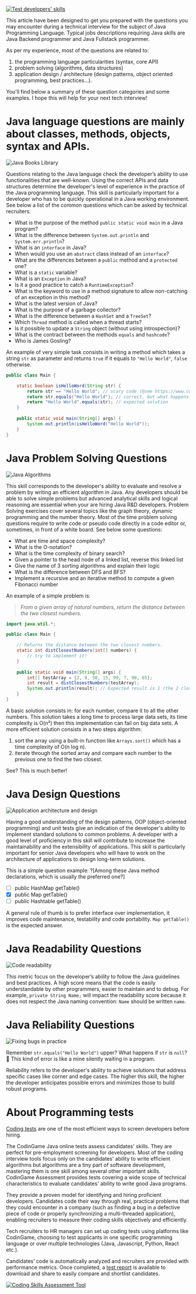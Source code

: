 [![Test developers' skills](https://iili.io/HT9Wv.png)](https://www.codingame.com/work/offers/screening/?utm_campaign=playground&utm_medium=referral&utm_source=codingame&utm_content=35979)

This article have been designed to get you prepared with the questions you may encounter during a technical interview for the subject of Java Programming Language. Typical jobs descriptions requiring Java skills are Java Backend programmer and Java Fullstack programmer.

As per my experience, most of the questions are related to:
1. the programming language particularities (syntax, core API)
2. problem solving (algorithms, data structures)
3. application design / architecture (design patterns, object oriented programming, best practices…). 

You'll find below a summary of these question categories and some examples. I hope this will help for your next tech interview!

# Java language questions are mainly about classes, methods, objects, syntax and APIs.

![Java Books Library](https://iili.io/Hpk7I.jpg)

Questions relating to the Java language check the developer’s ability to use functionalities that are well-known. Using the correct APIs and data structures determine the developer's level of experience in the practice of the Java programming language. This skill is particularly important for a developer who has to be quickly operational in a Java working environment. See below a list of the common questions which can be asked by technical recruiters:
- What is the purpose of the method `public static void main` in a Java program?
- What is the difference between `System.out.println` and `System.err.println`?
- What is an `interface` in Java?
- When would you use an `abstract` class instead of an `interface`?
- What are the differences between a `public` method and a `protected` one?
- What is a `static` variable?
- What is an `Exception` in Java?
- Is it a good practice to catch a `RuntimeException`?
- What is the keyword to use in a method signature to allow non-catching of an exception in this method?
- What is the latest version of Java?
- What is the purpose of a garbage collector?
- What is the difference between a `HashSet` and a `TreeSet`?
- Which `Thread` method is called when a thread starts?
- Is it possible to update a `String` object (without using introspection)?
- What is the contract between the methods `equals` and `hashcode`?
- Who is James Gosling?

An example of very simple task consists in writing a method which takes a string `str` as parameter and returns `true` if it equals to `"Hello World"`, `false` otherwise.

```java runnable
public class Main {

    static boolean isHelloWord(String str) { 
        return str == "Hello World"; // scary code (@see https://www.codingame.com/playgrounds/1097/the-most-common-java-pitfalls)
        return str.equals("Hello World"); // correct, but what happens if str is null?
        return "Hello World".equals(str); // expected solution
    }
    
    public static void main(String[] args) {
        System.out.println(isHelloWord("Hello World"));
    }
}
```

# Java Problem Solving Questions

![Java Algorithms](https://www.geeksforgeeks.org/wp-content/uploads/Competitive-Programming-1.jpg)

This skill corresponds to the developer's ability to evaluate and resolve a problem by writing an efficient algorithm in Java. Any developers should be able to solve simple problems but advanced analytical skills and logical reasoning are essential when your are hiring Java R&D developers. Problem Solving exercises cover several topics like the graph theory, dynamic programming and the number theory. Most of the time problem solving questions require to write code or pseudo code directly in a code editor or, sometimes, in front of a white board. See below some questions:
- What are time and space complexity? 
- What is the O-notation?
- What is the time complexity of binary search?
- Given a pointer to the head node of a linked list, reverse this linked list
- Give the name of 3 sorting algorithms and explain their logic
- What is the difference between DFS and BFS?
- Implement a recursive and an iterative method to compute a given Fibonacci number

An example of a simple problem is: 
> *From a given array of natural numbers, return the distance between the two closest numbers.*

```java runnable
import java.util.*;

public class Main {

    // Returns the distance between the two closest numbers.
    static int distClosestNumbers(int[] numbers) { 
        // try to implement it!
    }
    
    public static void main(String[] args) {
        int[] testArray = {3, 9, 50, 15, 99, 7, 98, 65};
        int result = distClosestNumbers(testArray);
        System.out.println(result); // Expected result is 1 (the 2 closest numbers are 98 and 99)
    }
}
```

A basic solution consists in: for each number, compare it to all the other numbers. This solution takes a long time to process large data sets, its time complexity is O(n²) then this implementation can fail on big data sets. A more efficient solution consists in a two steps algorithm: 

 1. sort the array using a built-in function like `Arrays.sort()` which has a time complexity of O(n log n).
 2. iterate through the sorted array and compare each number to the previous one to find the two closest.

See? This is much better!

# Java Design Questions

![Application architecture and design](https://www.timeshighereducation.com/sites/default/files/styles/the_breaking_news_image_style/public/why-study-architecture_0.jpg)

Having a good understanding of the design patterns, OOP (object-oriented programming) and unit tests give an indication of the developer's ability to implement standard solutions to common problems. A developer with a good level of proficiency in this skill will contribute to increase the maintainability and the extensibility of applications. This skill is particularly important for senior Java developers who will have to work on the architecture of applications to design long-term solutions.

This is a simple question example:
?[Among these Java method declarations, which is usually the preferred one?]
-[ ] public HashMap getTable()
-[x] public Map getTable()
-[ ] public Hashtable getTable()

A general rule of thumb is to prefer interface over implementation, it improves code maintenance, testability and code portability. `Map getTable()` is the expected answer.

# Java Readability Questions

![Code readability](https://cdn.tutsplus.com/net/uploads/legacy/516_code/preview.jpg)

This metric focus on the developer’s ability to follow the Java guidelines and best practices. A high score means that the code is easily understandable by other programmers, easier to maintain and to debug. For example, `private String Name;` will impact the readability score because it does not respect the Java naming convention: `Name` should be written `name`.

# Java Reliability Questions

![Fixing bugs in practice](https://i.imgur.com/HTisMpC.jpg)

Remember `str.equals("Hello World")` upper? What happens if `str` is `null`? 🧐 This kind of error is like a mine silently waiting in a program.

Reliability refers to the developer's ability to achieve solutions that address specific cases like corner and edge cases. The higher this skill, the higher the developer anticipates possible errors and minimizes those to build robust programs.

# About Programming tests

[Coding tests](https://www.codingame.com/work/offers/screening/?utm_campaign=playground&utm_medium=referral&utm_source=codingame&utm_content=35979) are one of the most efficient ways to screen developers before hiring.

The CodinGame Java online tests assess candidates' skills. They are perfect for pre-employment screening for developers. Most of the coding interview tools focus only on the candidates' ability to write efficient algorithms but algorithms are a tiny part of software development, mastering them is one skill among several other important skills. CodinGame Assessment provides tests covering a wide scope of technical characteristics to evaluate candidates' ability to write good Java programs.

They provide a proven model for identifying and hiring proficient developers. Candidates code their way through real, practical problems that they could encounter in a company (such as finding a bug in a defective piece of code or properly synchronizing a multi-threaded application), enabling recruiters to measure their coding skills objectively and efficiently.

Tech recruiters to HR managers can set up coding tests using platforms like CodinGame, choosing to test applicants in one specific programming language or over multiple technologies (Java, Javascript, Python, React etc.).

Candidates’ code is automatically analyzed and recruiters are provided with performance metrics. Once completed, a [test report](https://www.codingame.com/work/candidates-demo/74?utm_campaign=playground&utm_medium=referral&utm_source=codingame&utm_content=35979) is available to download and share to easily compare and shortlist candidates.

[![Coding Skills Assessment Tool](https://iili.io/HT9Wv.png)](https://www.codingame.com/work/offers/screening/?utm_campaign=playground&utm_medium=referral&utm_source=codingame&utm_content=35979)
